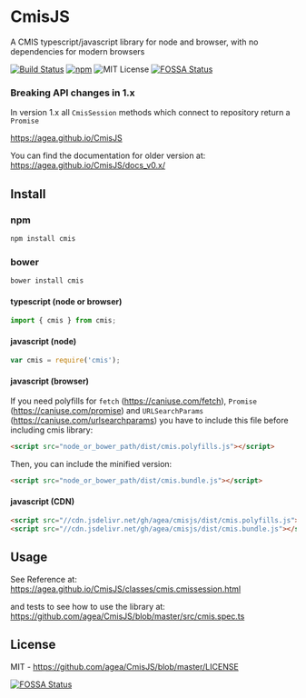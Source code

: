 CmisJS
======

A CMIS typescript/javascript library for node and browser, with no dependencies for modern browsers

[![Build Status](https://img.shields.io/travis/agea/CmisJS.svg)](https://travis-ci.org/agea/CmisJS)
[![npm](https://img.shields.io/npm/v/cmis.svg)](https://www.npmjs.com/package/cmis)
![MIT License](https://img.shields.io/npm/l/cmis.svg)
[![FOSSA Status](https://app.fossa.io/api/projects/git%2Bgithub.com%2Fagea%2FCmisJS.svg?type=shield)](https://app.fossa.io/projects/git%2Bgithub.com%2Fagea%2FCmisJS?ref=badge_shield)

### Breaking API changes in 1.x

In version 1.x all `CmisSession` methods which connect to repository return a `Promise`

https://agea.github.io/CmisJS

You can find the documentation for older version at: https://agea.github.io/CmisJS/docs_v0.x/

## Install

### npm
```bash
npm install cmis
```
### bower
```bash
bower install cmis
```

#### typescript (node or browser)

```javascript
import { cmis } from cmis;
```

#### javascript (node)

```javascript
var cmis = require('cmis');
```

#### javascript (browser)

If you need polyfills for `fetch` (https://caniuse.com/fetch), `Promise` (https://caniuse.com/promise) and `URLSearchParams` (https://caniuse.com/urlsearchparams) you have to include this file before including cmis library:

```html
<script src="node_or_bower_path/dist/cmis.polyfills.js"></script>
```

Then, you can include the minified version:
```html
<script src="node_or_bower_path/dist/cmis.bundle.js"></script>
```

#### javascript (CDN)

```html
<script src="//cdn.jsdelivr.net/gh/agea/cmisjs/dist/cmis.polyfills.js"></script>
<script src="//cdn.jsdelivr.net/gh/agea/cmisjs/dist/cmis.bundle.js"></script>
```

## Usage

See Reference at: https://agea.github.io/CmisJS/classes/cmis.cmissession.html 

and tests to see how to use the library at: https://github.com/agea/CmisJS/blob/master/src/cmis.spec.ts


## License

MIT - https://github.com/agea/CmisJS/blob/master/LICENSE

[![FOSSA Status](https://app.fossa.io/api/projects/git%2Bgithub.com%2Fagea%2FCmisJS.svg?type=large)](https://app.fossa.io/projects/git%2Bgithub.com%2Fagea%2FCmisJS?ref=badge_large)